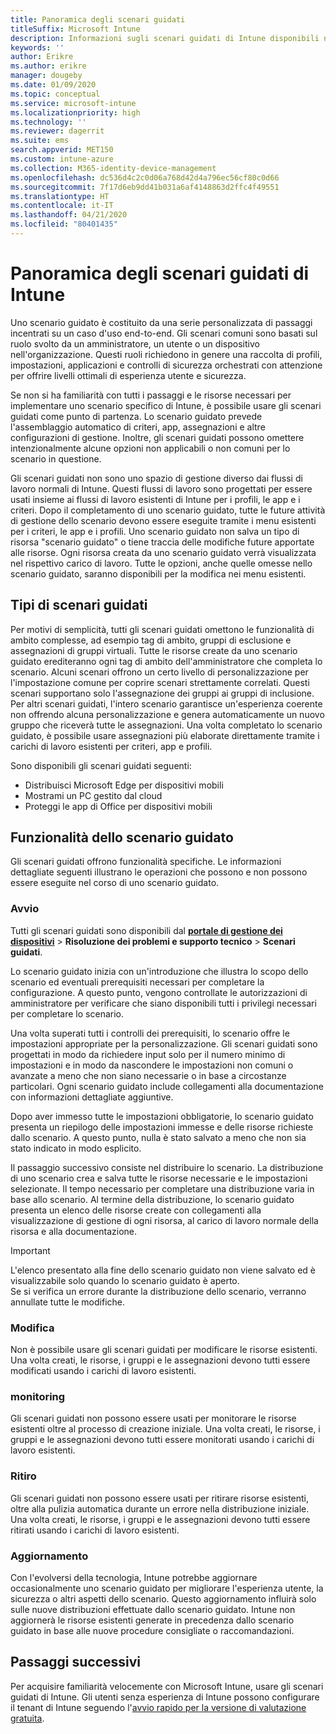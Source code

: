 ```yaml
---
title: Panoramica degli scenari guidati
titleSuffix: Microsoft Intune
description: Informazioni sugli scenari guidati di Intune disponibili nel portale di gestione dei dispositivi per Microsoft 365.
keywords: ''
author: Erikre
ms.author: erikre
manager: dougeby
ms.date: 01/09/2020
ms.topic: conceptual
ms.service: microsoft-intune
ms.localizationpriority: high
ms.technology: ''
ms.reviewer: dagerrit
ms.suite: ems
search.appverid: MET150
ms.custom: intune-azure
ms.collection: M365-identity-device-management
ms.openlocfilehash: dc536d4c2c0d06a768d42d4a796ec56cf80c0d66
ms.sourcegitcommit: 7f17d6eb9dd41b031a6af4148863d2ffc4f49551
ms.translationtype: HT
ms.contentlocale: it-IT
ms.lasthandoff: 04/21/2020
ms.locfileid: "80401435"
---
```

# <a name="intune-guided-scenarios-overview"></a>Panoramica degli scenari guidati di Intune 

Uno scenario guidato è costituito da una serie personalizzata di passaggi incentrati su un caso d'uso end-to-end. Gli scenari comuni sono basati sul ruolo svolto da un amministratore, un utente o un dispositivo nell'organizzazione. Questi ruoli richiedono in genere una raccolta di profili, impostazioni, applicazioni e controlli di sicurezza orchestrati con attenzione per offrire livelli ottimali di esperienza utente e sicurezza.    

Se non si ha familiarità con tutti i passaggi e le risorse necessari per implementare uno scenario specifico di Intune, è possibile usare gli scenari guidati come punto di partenza. Lo scenario guidato prevede l'assemblaggio automatico di criteri, app, assegnazioni e altre configurazioni di gestione. Inoltre, gli scenari guidati possono omettere intenzionalmente alcune opzioni non applicabili o non comuni per lo scenario in questione. 

Gli scenari guidati non sono uno spazio di gestione diverso dai flussi di lavoro normali di Intune. Questi flussi di lavoro sono progettati per essere usati insieme ai flussi di lavoro esistenti di Intune per i profili, le app e i criteri. Dopo il completamento di uno scenario guidato, tutte le future attività di gestione dello scenario devono essere eseguite tramite i menu esistenti per i criteri, le app e i profili. Uno scenario guidato non salva un tipo di risorsa "scenario guidato" o tiene traccia delle modifiche future apportate alle risorse. Ogni risorsa creata da uno scenario guidato verrà visualizzata nel rispettivo carico di lavoro. Tutte le opzioni, anche quelle omesse nello scenario guidato, saranno disponibili per la modifica nei menu esistenti.  

## <a name="types-of-guided-scenarios"></a>Tipi di scenari guidati 

Per motivi di semplicità, tutti gli scenari guidati omettono le funzionalità di ambito complesse, ad esempio tag di ambito, gruppi di esclusione e assegnazioni di gruppi virtuali. Tutte le risorse create da uno scenario guidato erediteranno ogni tag di ambito dell'amministratore che completa lo scenario. Alcuni scenari offrono un certo livello di personalizzazione per l'impostazione comune per coprire scenari strettamente correlati. Questi scenari supportano solo l'assegnazione dei gruppi ai gruppi di inclusione. Per altri scenari guidati, l'intero scenario garantisce un'esperienza coerente non offrendo alcuna personalizzazione e genera automaticamente un nuovo gruppo che riceverà tutte le assegnazioni. Una volta completato lo scenario guidato, è possibile usare assegnazioni più elaborate direttamente tramite i carichi di lavoro esistenti per criteri, app e profili.  

Sono disponibili gli scenari guidati seguenti: 
- Distribuisci Microsoft Edge per dispositivi mobili 
- Mostrami un PC gestito dal cloud
- Proteggi le app di Office per dispositivi mobili 

## <a name="guided-scenario-functionality"></a>Funzionalità dello scenario guidato 

Gli scenari guidati offrono funzionalità specifiche. Le informazioni dettagliate seguenti illustrano le operazioni che possono e non possono essere eseguite nel corso di uno scenario guidato.

### <a name="launching"></a>Avvio  

Tutti gli scenari guidati sono disponibili dal **[portale di gestione dei dispositivi](https://endpoint.microsoft.com)**  > **Risoluzione dei problemi e supporto tecnico** > **Scenari guidati**. 

Lo scenario guidato inizia con un'introduzione che illustra lo scopo dello scenario ed eventuali prerequisiti necessari per completare la configurazione. A questo punto, vengono controllate le autorizzazioni di amministratore per verificare che siano disponibili tutti i privilegi necessari per completare lo scenario.  

Una volta superati tutti i controlli dei prerequisiti, lo scenario offre le impostazioni appropriate per la personalizzazione. Gli scenari guidati sono progettati in modo da richiedere input solo per il numero minimo di impostazioni e in modo da nascondere le impostazioni non comuni o avanzate a meno che non siano necessarie o in base a circostanze particolari. Ogni scenario guidato include collegamenti alla documentazione con informazioni dettagliate aggiuntive. 

Dopo aver immesso tutte le impostazioni obbligatorie, lo scenario guidato presenta un riepilogo delle impostazioni immesse e delle risorse richieste dallo scenario. A questo punto, nulla è stato salvato a meno che non sia stato indicato in modo esplicito.

Il passaggio successivo consiste nel distribuire lo scenario. La distribuzione di uno scenario crea e salva tutte le risorse necessarie e le impostazioni selezionate. Il tempo necessario per completare una distribuzione varia in base allo scenario. Al termine della distribuzione, lo scenario guidato presenta un elenco delle risorse create con collegamenti alla visualizzazione di gestione di ogni risorsa, al carico di lavoro normale della risorsa e alla documentazione. 

> [!IMPORTANT]
> L'elenco presentato alla fine dello scenario guidato non viene salvato ed è visualizzabile solo quando lo scenario guidato è aperto.  
Se si verifica un errore durante la distribuzione dello scenario, verranno annullate tutte le modifiche. 

### <a name="editing"></a>Modifica 

Non è possibile usare gli scenari guidati per modificare le risorse esistenti. Una volta creati, le risorse, i gruppi e le assegnazioni devono tutti essere modificati usando i carichi di lavoro esistenti.

### <a name="monitoring"></a>monitoring 

Gli scenari guidati non possono essere usati per monitorare le risorse esistenti oltre al processo di creazione iniziale. Una volta creati, le risorse, i gruppi e le assegnazioni devono tutti essere monitorati usando i carichi di lavoro esistenti. 

### <a name="retiring"></a>Ritiro 

Gli scenari guidati non possono essere usati per ritirare risorse esistenti, oltre alla pulizia automatica durante un errore nella distribuzione iniziale. Una volta creati, le risorse, i gruppi e le assegnazioni devono tutti essere ritirati usando i carichi di lavoro esistenti. 

### <a name="updating"></a>Aggiornamento

Con l'evolversi della tecnologia, Intune potrebbe aggiornare occasionalmente uno scenario guidato per migliorare l'esperienza utente, la sicurezza o altri aspetti dello scenario. Questo aggiornamento influirà solo sulle nuove distribuzioni effettuate dallo scenario guidato. Intune non aggiornerà le risorse esistenti generate in precedenza dallo scenario guidato in base alle nuove procedure consigliate o raccomandazioni.  

## <a name="next-steps"></a>Passaggi successivi

Per acquisire familiarità velocemente con Microsoft Intune, usare gli scenari guidati di Intune. Gli utenti senza esperienza di Intune possono configurare il tenant di Intune seguendo l'[avvio rapido per la versione di valutazione gratuita](free-trial-sign-up.md).

